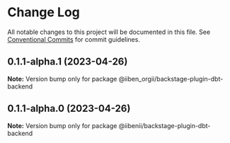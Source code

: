# Change Log

All notable changes to this project will be documented in this file.
See [Conventional Commits](https://conventionalcommits.org) for commit guidelines.

## 0.1.1-alpha.1 (2023-04-26)

**Note:** Version bump only for package @iiben_orgii/backstage-plugin-dbt-backend

## 0.1.1-alpha.0 (2023-04-26)

**Note:** Version bump only for package @iibenii/backstage-plugin-dbt-backend
